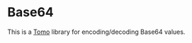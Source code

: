 # Base64

This is a [Tomo](https://tomo.bruce-hill.com) library for encoding/decoding Base64 values.
